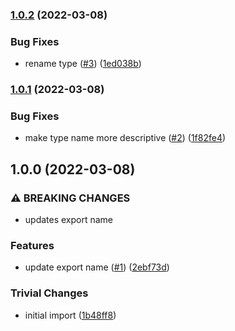 ### [1.0.2](https://github.com/achingbrain/it-pb-stream/compare/v1.0.1...v1.0.2) (2022-03-08)


### Bug Fixes

* rename type ([#3](https://github.com/achingbrain/it-pb-stream/issues/3)) ([1ed038b](https://github.com/achingbrain/it-pb-stream/commit/1ed038bd887570beda3e0a2c520c61ae1eb9e8dd))

### [1.0.1](https://github.com/achingbrain/it-pb-stream/compare/v1.0.0...v1.0.1) (2022-03-08)


### Bug Fixes

* make type name more descriptive ([#2](https://github.com/achingbrain/it-pb-stream/issues/2)) ([1f82fe4](https://github.com/achingbrain/it-pb-stream/commit/1f82fe41cca8e8e2a888e1a94690488d656f9ad9))

## 1.0.0 (2022-03-08)


### ⚠ BREAKING CHANGES

* updates export name

### Features

* update export name ([#1](https://github.com/achingbrain/it-pb-stream/issues/1)) ([2ebf73d](https://github.com/achingbrain/it-pb-stream/commit/2ebf73d63c21aef50ae0470283dc2bbf5455c836))


### Trivial Changes

* initial import ([1b48ff8](https://github.com/achingbrain/it-pb-stream/commit/1b48ff83391235e8483bc32e58f189a1b5b2906f))
